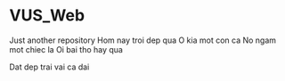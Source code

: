 # VUS_Web

Just another repository
Hom nay troi dep qua
O kia mot con ca
No ngam mot chiec la
Oi bai tho hay qua

Dat dep trai vai ca dai
